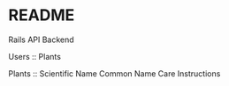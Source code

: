 # README

Rails API Backend

Users :: 
    Plants

Plants ::
    Scientific Name
    Common Name
    Care Instructions
    